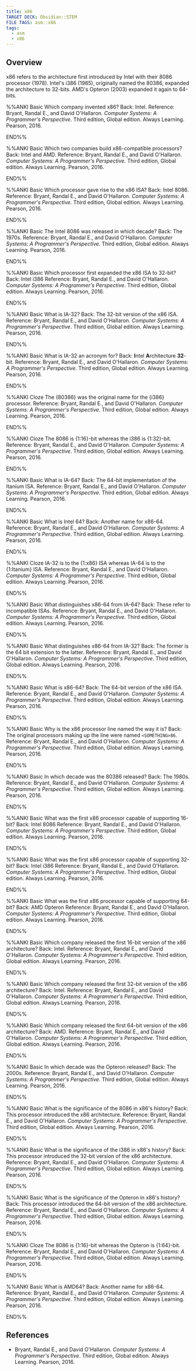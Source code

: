 ```yaml
---
title: x86
TARGET DECK: Obsidian::STEM
FILE TAGS: asm::x86
tags:
  - asm
  - x86
---
```


## Overview

x86 refers to the architecture first introduced by Intel with their 8086 processor (1978). Intel's i386 (1985), originally named the 80386, expanded the architecture to 32-bits. AMD's Opteron (2003) expanded it again to 64-bits.

%%ANKI
Basic
Which company invented x86?
Back: Intel.
Reference: Bryant, Randal E., and David O'Hallaron. *Computer Systems: A Programmer's Perspective*. Third edition, Global edition. Always Learning. Pearson, 2016.
<!--ID: 1710955846934-->
END%%

%%ANKI
Basic
Which two companies build x86-compatible processors?
Back: Intel and AMD.
Reference: Bryant, Randal E., and David O'Hallaron. *Computer Systems: A Programmer's Perspective*. Third edition, Global edition. Always Learning. Pearson, 2016.
<!--ID: 1710955846937-->
END%%

%%ANKI
Basic
Which processor gave rise to the x86 ISA?
Back: Intel 8086.
Reference: Bryant, Randal E., and David O'Hallaron. *Computer Systems: A Programmer's Perspective*. Third edition, Global edition. Always Learning. Pearson, 2016.
<!--ID: 1710955846939-->
END%%

%%ANKI
Basic
The Intel 8086 was released in which decade?
Back: The 1970s.
Reference: Bryant, Randal E., and David O'Hallaron. *Computer Systems: A Programmer's Perspective*. Third edition, Global edition. Always Learning. Pearson, 2016.
<!--ID: 1710955846942-->
END%%

%%ANKI
Basic
Which processor first expanded the x86 ISA to 32-bit?
Back: Intel i386
Reference: Bryant, Randal E., and David O'Hallaron. *Computer Systems: A Programmer's Perspective*. Third edition, Global edition. Always Learning. Pearson, 2016.
<!--ID: 1710955846944-->
END%%

%%ANKI
Basic
What is IA-32?
Back: The 32-bit version of the x86 ISA.
Reference: Bryant, Randal E., and David O'Hallaron. *Computer Systems: A Programmer's Perspective*. Third edition, Global edition. Always Learning. Pearson, 2016.
<!--ID: 1710955846946-->
END%%

%%ANKI
Basic
What is IA-32 an acronym for?
Back: **I**ntel **A**rchitecture **32**-bit.
Reference: Bryant, Randal E., and David O'Hallaron. *Computer Systems: A Programmer's Perspective*. Third edition, Global edition. Always Learning. Pearson, 2016.
<!--ID: 1710955846948-->
END%%

%%ANKI
Cloze
The {80386} was the original name for the {i386} processor.
Reference: Bryant, Randal E., and David O'Hallaron. *Computer Systems: A Programmer's Perspective*. Third edition, Global edition. Always Learning. Pearson, 2016.
<!--ID: 1710955846950-->
END%%

%%ANKI
Cloze
The 8086 is {1:16}-bit whereas the i386 is {1:32}-bit.
Reference: Bryant, Randal E., and David O'Hallaron. *Computer Systems: A Programmer's Perspective*. Third edition, Global edition. Always Learning. Pearson, 2016.
<!--ID: 1710955846952-->
END%%

%%ANKI
Basic
What is IA-64?
Back: The 64-bit implementation of the Itanium ISA.
Reference: Bryant, Randal E., and David O'Hallaron. *Computer Systems: A Programmer's Perspective*. Third edition, Global edition. Always Learning. Pearson, 2016.
<!--ID: 1710955846955-->
END%%

%%ANKI
Basic
What is Intel 64?
Back: Another name for x86-64.
Reference: Bryant, Randal E., and David O'Hallaron. *Computer Systems: A Programmer's Perspective*. Third edition, Global edition. Always Learning. Pearson, 2016.
<!--ID: 1710955846957-->
END%%

%%ANKI
Cloze
IA-32 is to the {1:x86} ISA whereas IA-64 is to the {1:Itanium} ISA.
Reference: Bryant, Randal E., and David O'Hallaron. *Computer Systems: A Programmer's Perspective*. Third edition, Global edition. Always Learning. Pearson, 2016.
<!--ID: 1710955846960-->
END%%

%%ANKI
Basic
What distinguishes x86-64 from IA-64?
Back: These refer to incompatible ISAs.
Reference: Bryant, Randal E., and David O'Hallaron. *Computer Systems: A Programmer's Perspective*. Third edition, Global edition. Always Learning. Pearson, 2016.
<!--ID: 1710955846964-->
END%%

%%ANKI
Basic
What distinguishes x86-64 from IA-32?
Back: The former is the 64 bit extension to the latter.
Reference: Bryant, Randal E., and David O'Hallaron. *Computer Systems: A Programmer's Perspective*. Third edition, Global edition. Always Learning. Pearson, 2016.
<!--ID: 1710955846967-->
END%%

%%ANKI
Basic
What is x86-64?
Back: The 64-bit version of the x86 ISA.
Reference: Bryant, Randal E., and David O'Hallaron. *Computer Systems: A Programmer's Perspective*. Third edition, Global edition. Always Learning. Pearson, 2016.
<!--ID: 1710955846969-->
END%%

%%ANKI
Basic
Why is the x86 processor line named the way it is?
Back: The original processors making up the line were named `<SOMETHING>86`.
Reference: Bryant, Randal E., and David O'Hallaron. *Computer Systems: A Programmer's Perspective*. Third edition, Global edition. Always Learning. Pearson, 2016.
<!--ID: 1710955846971-->
END%%

%%ANKI
Basic
In which decade was the 80386 released?
Back: The 1980s.
Reference: Bryant, Randal E., and David O'Hallaron. *Computer Systems: A Programmer's Perspective*. Third edition, Global edition. Always Learning. Pearson, 2016.
<!--ID: 1710955846973-->
END%%

%%ANKI
Basic
What was the first x86 processor capable of supporting 16-bit?
Back: Intel 8086
Reference: Bryant, Randal E., and David O'Hallaron. *Computer Systems: A Programmer's Perspective*. Third edition, Global edition. Always Learning. Pearson, 2016.
<!--ID: 1710955846975-->
END%%

%%ANKI
Basic
What was the first x86 processor capable of supporting 32-bit?
Back: Intel i386
Reference: Bryant, Randal E., and David O'Hallaron. *Computer Systems: A Programmer's Perspective*. Third edition, Global edition. Always Learning. Pearson, 2016.
<!--ID: 1710955846977-->
END%%

%%ANKI
Basic
What was the first x86 processor capable of supporting 64-bit?
Back: AMD Opteron
Reference: Bryant, Randal E., and David O'Hallaron. *Computer Systems: A Programmer's Perspective*. Third edition, Global edition. Always Learning. Pearson, 2016.
<!--ID: 1710955846980-->
END%%

%%ANKI
Basic
Which company released the first 16-bit version of the x86 architecture?
Back: Intel.
Reference: Bryant, Randal E., and David O'Hallaron. *Computer Systems: A Programmer's Perspective*. Third edition, Global edition. Always Learning. Pearson, 2016.
<!--ID: 1710955846983-->
END%%

%%ANKI
Basic
Which company released the first 32-bit version of the x86 architecture?
Back: Intel.
Reference: Bryant, Randal E., and David O'Hallaron. *Computer Systems: A Programmer's Perspective*. Third edition, Global edition. Always Learning. Pearson, 2016.
<!--ID: 1710955846985-->
END%%

%%ANKI
Basic
Which company released the first 64-bit version of the x86 architecture?
Back: AMD.
Reference: Bryant, Randal E., and David O'Hallaron. *Computer Systems: A Programmer's Perspective*. Third edition, Global edition. Always Learning. Pearson, 2016.
<!--ID: 1710955846987-->
END%%

%%ANKI
Basic
In which decade was the Opteron released?
Back: The 2000s.
Reference: Bryant, Randal E., and David O'Hallaron. *Computer Systems: A Programmer's Perspective*. Third edition, Global edition. Always Learning. Pearson, 2016.
<!--ID: 1710955846989-->
END%%

%%ANKI
Basic
What is the significance of the 8086 in x86's history?
Back: This processor introduced the x86 architecture.
Reference: Bryant, Randal E., and David O'Hallaron. *Computer Systems: A Programmer's Perspective*. Third edition, Global edition. Always Learning. Pearson, 2016.
<!--ID: 1710955846991-->
END%%

%%ANKI
Basic
What is the significance of the i386 in x86's history?
Back: This processor introduced the 32-bit version of the x86 architecture.
Reference: Bryant, Randal E., and David O'Hallaron. *Computer Systems: A Programmer's Perspective*. Third edition, Global edition. Always Learning. Pearson, 2016.
<!--ID: 1710955846994-->
END%%

%%ANKI
Basic
What is the significance of the Opteron in x86's history?
Back: This processor introduced the 64-bit version of the x86 architecture.
Reference: Bryant, Randal E., and David O'Hallaron. *Computer Systems: A Programmer's Perspective*. Third edition, Global edition. Always Learning. Pearson, 2016.
<!--ID: 1710955846996-->
END%%

%%ANKI
Cloze
The 8086 is {1:16}-bit whereas the Opteron is {1:64}-bit.
Reference: Bryant, Randal E., and David O'Hallaron. *Computer Systems: A Programmer's Perspective*. Third edition, Global edition. Always Learning. Pearson, 2016.
<!--ID: 1710955846999-->
END%%

%%ANKI
Basic
What is AMD64?
Back: Another name for x86-64.
Reference: Bryant, Randal E., and David O'Hallaron. *Computer Systems: A Programmer's Perspective*. Third edition, Global edition. Always Learning. Pearson, 2016.
<!--ID: 1710955847001-->
END%%

## References

* Bryant, Randal E., and David O'Hallaron. *Computer Systems: A Programmer's Perspective*. Third edition, Global edition. Always Learning. Pearson, 2016.